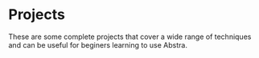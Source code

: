 # Projects

These are some complete projects that cover a wide range of techniques and can be useful for beginers learning to use Abstra.

